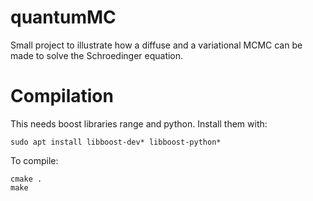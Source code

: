 # quantumMC

Small project to illustrate how a diffuse and a variational MCMC
can be made to solve the Schroedinger equation.

# Compilation

This needs boost libraries range and python. Install them with:

```
sudo apt install libboost-dev* libboost-python*
```

To compile:

```
cmake .
make
```



